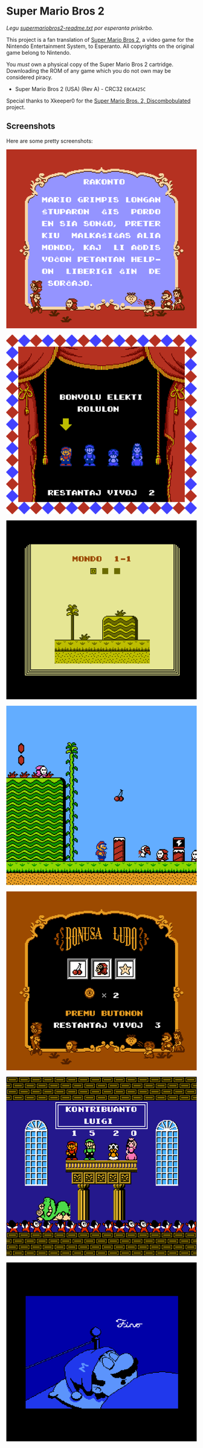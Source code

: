 # Super Mario Bros 2

_Legu
[supermariobros2-readme.txt](supermariobros2-readme.txt)
por esperanta priskrbo._

This project is a fan translation of
[Super Mario Bros 2](https://en.wikipedia.org/wiki/Super_Mario_Bros._2),
a video game for the Nintendo Entertainment System, to Esperanto. All
copyrights on the original game belong to Nintendo.

You *must* own a physical copy of the Super Mario Bros 2 cartridge. Downloading
the ROM of any game which you do not own may be considered piracy.

  * Super Mario Bros 2 (USA) (Rev A) - CRC32 `E0CA425C`

Special thanks to Xkeeper0 for the
[Super Mario Bros. 2, Discombobulated](https://github.com/Xkeeper0/smb2)
project.

## Screenshots

Here are some pretty screenshots:

![Story intro](images/image-1.png)

![Character select](images/image-2.png)

![World card](images/image-3.png)

![Gameplay](images/image-4.png)

![Bonus Chance](images/image-5.png)

![Contributions](images/image-6.png)

![The End](images/image-7.png)


